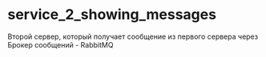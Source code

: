 # service_2_showing_messages
Второй сервер, который получает сообщение из первого сервера через Брокер сообщений - RabbitMQ
